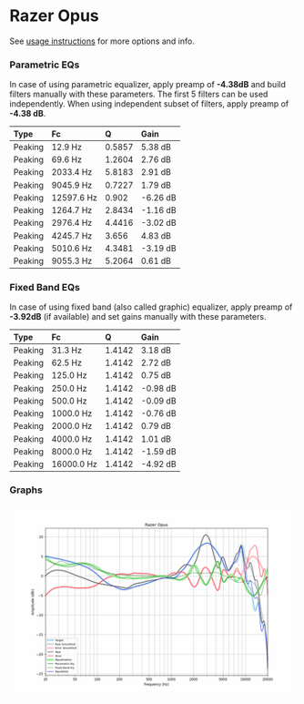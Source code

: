 # Razer Opus
See [usage instructions](https://github.com/jaakkopasanen/AutoEq#usage) for more options and info.

### Parametric EQs
In case of using parametric equalizer, apply preamp of **-4.38dB** and build filters manually
with these parameters. The first 5 filters can be used independently.
When using independent subset of filters, apply preamp of **-4.38 dB**.

| Type    | Fc         |      Q | Gain     |
|:--------|:-----------|:-------|:---------|
| Peaking | 12.9 Hz    | 0.5857 | 5.38 dB  |
| Peaking | 69.6 Hz    | 1.2604 | 2.76 dB  |
| Peaking | 2033.4 Hz  | 5.8183 | 2.91 dB  |
| Peaking | 9045.9 Hz  | 0.7227 | 1.79 dB  |
| Peaking | 12597.6 Hz | 0.902  | -6.26 dB |
| Peaking | 1264.7 Hz  | 2.8434 | -1.16 dB |
| Peaking | 2976.4 Hz  | 4.4416 | -3.02 dB |
| Peaking | 4245.7 Hz  | 3.656  | 4.83 dB  |
| Peaking | 5010.6 Hz  | 4.3481 | -3.19 dB |
| Peaking | 9055.3 Hz  | 5.2064 | 0.61 dB  |

### Fixed Band EQs
In case of using fixed band (also called graphic) equalizer, apply preamp of **-3.92dB**
(if available) and set gains manually with these parameters.

| Type    | Fc         |      Q | Gain     |
|:--------|:-----------|:-------|:---------|
| Peaking | 31.3 Hz    | 1.4142 | 3.18 dB  |
| Peaking | 62.5 Hz    | 1.4142 | 2.72 dB  |
| Peaking | 125.0 Hz   | 1.4142 | 0.75 dB  |
| Peaking | 250.0 Hz   | 1.4142 | -0.98 dB |
| Peaking | 500.0 Hz   | 1.4142 | -0.09 dB |
| Peaking | 1000.0 Hz  | 1.4142 | -0.76 dB |
| Peaking | 2000.0 Hz  | 1.4142 | 0.79 dB  |
| Peaking | 4000.0 Hz  | 1.4142 | 1.01 dB  |
| Peaking | 8000.0 Hz  | 1.4142 | -1.59 dB |
| Peaking | 16000.0 Hz | 1.4142 | -4.92 dB |

### Graphs
![](./Razer%20Opus.png)